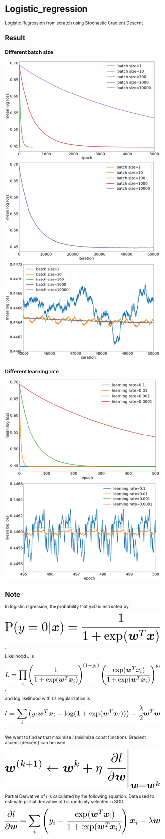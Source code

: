 # Logistic_regression
Logistic Regression from scratch using Stochastic Gradient Descent
## Result
### Different batch size
![r1](./figures/epoch_error_batch.png )
![r2](./figures/iter_error_batch.png )
![r3](./figures/iter_error_batch_.png )

### Different learning rate
![r4](./figures/epoch_error_rate.png )
![r5](./figures/epoch_error_rate_lim.png )

## Note
In logistic regression, the probability that y=0 is estimated by

![proba](./figures/eq3.png ) .

Likelihood _L_ is 

![likelihood](./figures/eq4.png ) ,

and log likelihood with L2 regularization is

![logl](./figures/eq5.png ) .

We want to find _**w**_ that maximize _l_ (minimize const function). Gradient ascent (descent) can be used.

![logl](./figures/eq7.png ) 

Partial Derivative of _l_ is calculated by the following equation. Data used to estimate partial derivative of _l_ is randomly selected in SGD.

![logl](./figures/eq6.png ) 
